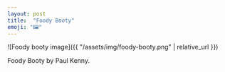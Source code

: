 ```yaml
---
layout: post
title:  "Foody Booty"
emoji: "🖼️"
---
```


![Foody booty image]({{ "/assets/img/foody-booty.png" | relative_url }})

Foody Booty by Paul Kenny.